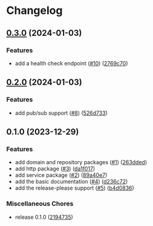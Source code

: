 # Changelog

## [0.3.0](https://github.com/allisson/psqlqueue/compare/v0.2.0...v0.3.0) (2024-01-03)


### Features

* add a health check endpoint ([#10](https://github.com/allisson/psqlqueue/issues/10)) ([2769c70](https://github.com/allisson/psqlqueue/commit/2769c70bd316f1f04e1033b37b3c4d422fe6a0a2))

## [0.2.0](https://github.com/allisson/psqlqueue/compare/v0.1.0...v0.2.0) (2024-01-03)


### Features

* add pub/sub support ([#8](https://github.com/allisson/psqlqueue/issues/8)) ([526d733](https://github.com/allisson/psqlqueue/commit/526d733acaf94cbbe20c2727f0c1bb5d3674eb89))

## 0.1.0 (2023-12-29)


### Features

* add domain and repository packages ([#1](https://github.com/allisson/psqlqueue/issues/1)) ([263dded](https://github.com/allisson/psqlqueue/commit/263dded6f8932c0bbf5f6b6981b274d13abc9268))
* add http package ([#3](https://github.com/allisson/psqlqueue/issues/3)) ([da1f017](https://github.com/allisson/psqlqueue/commit/da1f017ab84d85b1c6300a2c5fd88fd4010a2127))
* add service package ([#2](https://github.com/allisson/psqlqueue/issues/2)) ([89a40e7](https://github.com/allisson/psqlqueue/commit/89a40e7a281f85f80bc16346f775012b6ef3b9a9))
* add the basic documentation ([#4](https://github.com/allisson/psqlqueue/issues/4)) ([d236c72](https://github.com/allisson/psqlqueue/commit/d236c72999d3d2dedff80a74500e086eaa4d0e62))
* add the release-please support ([#5](https://github.com/allisson/psqlqueue/issues/5)) ([b4d0836](https://github.com/allisson/psqlqueue/commit/b4d0836863d8d01bd45397e7a431694b9d62ca9b))


### Miscellaneous Chores

* release 0.1.0 ([2194735](https://github.com/allisson/psqlqueue/commit/21947359d095e046871093afc988f6c40c51cb3b))
